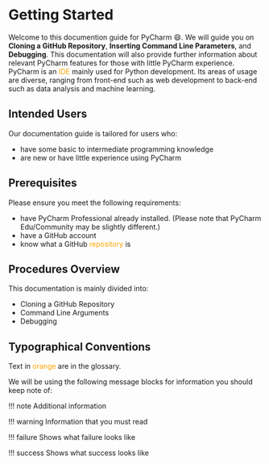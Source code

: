 # Getting Started

Welcome to this documention guide for PyCharm :smile:. We will guide you on **Cloning a GitHub Repository**, **Inserting Command Line Parameters**, and **Debugging**. This documentation will also provide further information about relevant PyCharm features for those with little PyCharm experience. PyCharm is an <span style="color: orange;">IDE</span> mainly used for Python development. Its areas of usage are diverse, ranging from front-end such as web development to back-end such as data analysis and machine learning.

## Intended Users

Our documentation guide is tailored for users who:

* have some basic to intermediate programming knowledge 
* are new or have little experience using PyCharm

## Prerequisites 

Please ensure you meet the following requirements: 

* have PyCharm Professional already installed. (Please note that PyCharm Edu/Community may be slightly different.)
* have a GitHub account
* know what a GitHub <span style="color: orange;">repository</span> is

## Procedures Overview

This documentation is mainly divided into:

* Cloning a GitHub Repository
* Command Line Arguments
* Debugging

## Typographical Conventions
Text in <span style="color: orange;">orange</span> are in the glossary.

We will be using the following message blocks for information you should keep note of:

!!! note
    Additional information

!!! warning 
    Information that you must read 

!!! failure 
    Shows what failure looks like

!!! success
    Shows what success looks like
